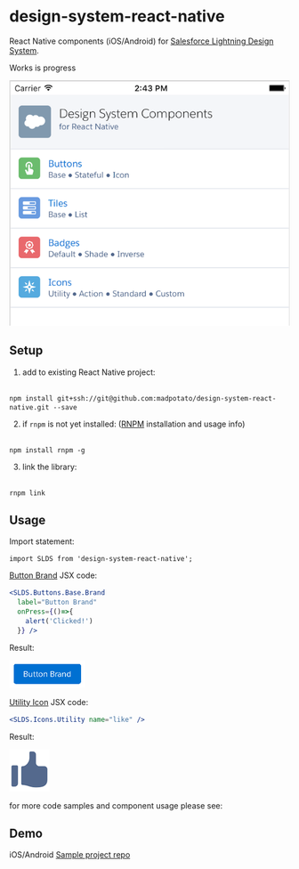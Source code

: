 # design-system-react-native

React Native components (iOS/Android) for [Salesforce Lightning Design System](https://www.lightningdesignsystem.com/). 

Works is progress

![iOS Screenshot](/README_files/ios-screen-small.png?raw=true)

## Setup

1. add to existing React Native project:

  ```

  npm install git+ssh://git@github.com:madpotato/design-system-react-native.git --save

  ```
2. if `rnpm` is not yet installed: ([RNPM](http://facebook.github.io/react-native/releases/0.24/docs/linking-libraries-ios.html#automatic-linking) installation and usage info)

  ```

  npm install rnpm -g

  ```
3. link the library: 

  ```

  rnpm link

  ```
  
## Usage

Import statement:

```
import SLDS from 'design-system-react-native';
```

[Button Brand](https://www.lightningdesignsystem.com/components/buttons/) JSX code:

```jsx
<SLDS.Buttons.Base.Brand 
  label="Button Brand" 
  onPress={()=>{
    alert('Clicked!')
  }} />
```

Result:

![Branded Button](/README_files/button-small.png?raw=true)


[Utility Icon](https://www.lightningdesignsystem.com/components/icons/) JSX code:

```jsx
<SLDS.Icons.Utility name="like" />
```
Result:

![Utility Icon](/README_files/icon-small.png?raw=true)

for more code samples and component usage please see:

## Demo
iOS/Android [Sample project repo](https://github.com/madpotato/ComponentsApp)
